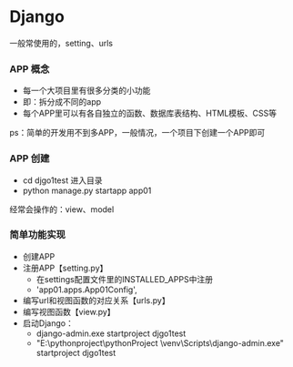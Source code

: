 # Django



一般常使用的，setting、urls

### APP 概念

- 每一个大项目里有很多分类的小功能
- 即：拆分成不同的app
- 每个APP里可以有各自独立的函数、数据库表结构、HTML模板、CSS等

ps：简单的开发用不到多APP，一般情况，一个项目下创建一个APP即可

### APP 创建

- cd djgo1test  进入目录
- python manage.py startapp app01

经常会操作的：view、model

### 简单功能实现

- 创建APP
- 注册APP【setting.py】
    - 在settings配置文件里的INSTALLED_APPS中注册
    - 'app01.apps.App01Config',
- 编写url和视图函数的对应关系【urls.py】
- 编写视图函数【view.py】
- 启动Django：
  - django-admin.exe startproject djgo1test
  - "E:\pythonproject\pythonProject
\venv\Scripts\django-admin.exe" startproject djgo1test


